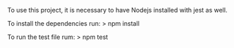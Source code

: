 To use this project, it is necessary to have Nodejs installed with jest as well.

To install the dependencies run:
    > npm install

To run the test file rum:
    > npm test

